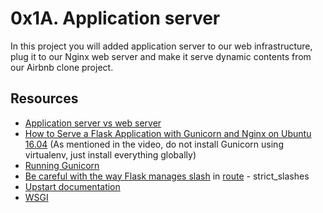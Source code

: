 # 0x1A. Application server

In this project you will added application server to our web infrastructure, plug it to our Nginx web server and make it serve dynamic contents from our Airbnb clone project.

## Resources

* [Application server vs web server](https://www.nginx.com/resources/glossary/application-server-vs-web-server/)
* [How to Serve a Flask Application with Gunicorn and Nginx on Ubuntu 16.04](https://www.digitalocean.com/community/tutorials/how-to-serve-flask-applications-with-gunicorn-and-nginx-on-ubuntu-16-04) (As mentioned in the video, do not install Gunicorn using virtualenv, just install everything globally)
* [Running Gunicorn](https://docs.gunicorn.org/en/latest/run.html)
* [Be careful with the way Flask manages slash](https://werkzeug.palletsprojects.com/en/0.14.x/routing/) in [route](https://flask.palletsprojects.com/en/1.0.x/api/#flask.Flask.route) - strict_slashes
* [Upstart documentation](https://doc.ubuntu-fr.org/upstart)
* [WSGI](https://www.fullstackpython.com/wsgi-servers.html)
